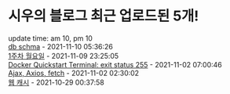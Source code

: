 # 시우의 블로그 최근 업로드된 5개!<br>

update time: am 10, pm 10<br>[db schma](https://velog.io/@dev_shu/db-schma) - 2021-11-10 05:36:26<br>
[1주차 월요일](https://velog.io/@dev_shu/1%EC%A3%BC%EC%B0%A8-%EC%9B%94%EC%9A%94%EC%9D%BC) - 2021-11-09 23:25:05<br>
[Docker Quickstart Terminal: exit status 255](https://velog.io/@dev_shu/Docker-Quickstart-Terminal-exit-status-255) - 2021-11-02 07:00:46<br>
[Ajax, Axios, fetch](https://velog.io/@dev_shu/Ajax-Axios-fetch) - 2021-11-02 02:30:02<br>
[웹 캐시](https://velog.io/@dev_shu/%EC%9B%B9-%EC%BA%90%EC%8B%9C) - 2021-10-29 00:37:58<br>
